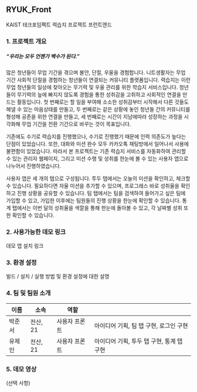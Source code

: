 ## RYUK_Front
KAIST 테크포임팩트 력습지 프로젝트 프런트엔드

### 1. 프로젝트 개요
##### “우리는 모두 언젠가 백수가 된다.”
많은 청년들이 무업 기간을 겪으며 불안, 단절, 우울을 경험합니다.
니트생활자는 무업 기간 사회적 단절을 경험하는 청년들이 연결되는 커뮤니티 플랫폼입니다.
력습지는 이런 무업 청년들의 일상에 찾아오는 무기력 및 우울 관리를 위한 학습지 서비스입니다.
청년들이 무기력의 늪에 빠지지 않도록 경험을 통한 성취감을 고취하고 사회적인 연결을 만드는 활동입니다.
첫 번째로는 할 일을 부여해 소소한 성취감부터 시작해서 다른 것들도 해낼 수 있는 마음상태를 만들고,
두 번째로는 같은 상황에 놓인 청년들 간의 커뮤니티를 형성해 공존을 위한 연결을 만들고,
세 번째로는 시간이 지남에따라 성장하는 과정을 시각화해 무업 기간을 전환 기간으로 바꾸는 것이 목표입니다.

기존에도 수기로 력습지를 진행했으나, 수기로 진행했기 때문에 인력 의존도가 높다는 단점이 있었습니다.
또한, 대화와 미션 완수 모두 카카오톡 채팅방에서 일어나서 사용에 불편함이 있었습니다.
따라서 본 프로젝트는 기존 력습지 서비스를 자동화하여 관리할 수 있는 관리자 웹페이지,
그리고 미션 수행 및 성취를 한눈에 볼 수 있는 사용자 앱으로 나누어서 진행하였습니다.

사용자 앱은 세 개의 탭으로 구성됩니다.
투두 탭에서는 오늘의 미션을 확인하고, 체크할 수 있습니다.
필요하다면 자율 미션을 추가할 수 있으며, 프로그레스 바로 성취율을 확인하고 진행 상황을 공유할 수 있습니다.
팀 탭에서는 팀을 검색하여 들어가고 싶은 팀에 가입할 수 있고, 가입한 이후에는 팀원들의 진행 상황을 한눈에 확인할 수 있습니다.
통계 탭에서는 이번 달의 성취율을 색깔을 통해 한눈에 돌아볼 수 있고, 각 날짜별 성취 또한 확인할 수 있습니다.

### 2. 사용가능한 데모 링크
데모 앱 설치 링크

### 3. 환경 설정
빌드 / 설치 / 실행 방법 및 환경 설정에 대한 설명

### 4. 팀 및 팀원 소개
| 이름 | 소속 | 역할 |    |
| --- | --- | --- | --- |
| 박준서 | 전산, 21 | 사용자 프론트 |아이디어 기획, 팀 탭 구현, 로그인 구현|
| 유제인 | 전산, 21 | 사용자 프론트 |아이디어 기획, 투두 탭 구현, 통계 탭 구현|

### 5. 데모 영상
(선택 사항)
